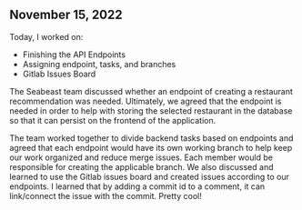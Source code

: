 ## November 15, 2022
Today, I worked on:
- Finishing the API Endpoints
- Assigning endpoint, tasks, and branches
- Gitlab Issues Board

The Seabeast team discussed whether an endpoint of creating a restaurant recommendation was needed. Ultimately, we agreed that the endpoint is needed in order to help with storing the selected restaurant in the database so that it can persist on the frontend of the application.

The team worked together to divide backend tasks based on endpoints and agreed that each endpoint would have its own working branch to help keep our work organized and reduce merge issues. Each member would be responsible for creating the applicable branch. We also discussed and learned to use the Gitlab issues board and created issues according to our endpoints. I learned that by adding a commit id to a comment, it can link/connect the issue with the commit. Pretty cool!

